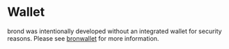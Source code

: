 # Wallet

brond was intentionally developed without an integrated wallet for security
reasons.  Please see [bronwallet](https://github.com/bronsuite/bronwallet) for more
information.
